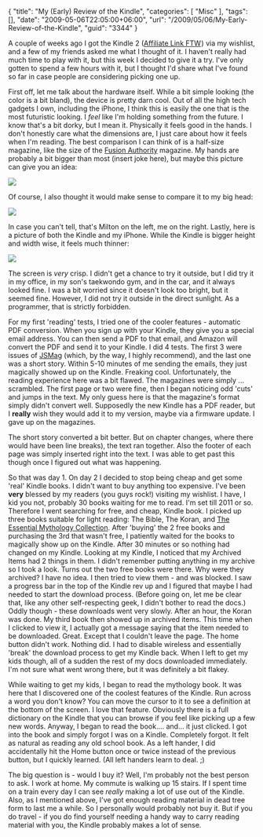 {
	"title": "My (Early) Review of the Kindle",
	"categories": [
		"Misc"
	],
	"tags": [],
	"date": "2009-05-06T22:05:00+06:00",
	"url": "/2009/05/06/My-Early-Review-of-the-Kindle",
	"guid": "3344"
}

A couple of weeks ago I got the Kindle 2 (<a href="http://www.amazon.com/gp/product/B00154JDAI?ie=UTF8&tag=raymondcamden-20&linkCode=as2&camp=1789&creative=9325&creativeASIN=B00154JDAI">Affiliate Link FTW</a><img src="http://www.assoc-amazon.com/e/ir?t=raymondcamden-20&l=as2&o=1&a=B00154JDAI" width="1" height="1" border="0" alt="" style="border:none !important; margin:0px !important;" />) via my wishlist, and a few of my friends asked me what I thought of it. I haven't really had much time to play with it, but this week I decided to give it a try. I've only gotten to spend a few hours with it, but I thought I'd share what I've found so far in case people are considering picking one up.
<!--more-->
First off, let me talk about the hardware itself. While a bit simple looking (the color is a bit bland), the device is pretty darn cool. Out of all the high tech gadgets I own, including the iPhone, I think this is easily the one that is the most futuristic looking. I <i>feel</i> like I'm holding something from the future. I know that's a bit dorky, but I mean it. Physically it feels good in the hands. I don't honestly care what the dimensions are, I just care about how it feels when I'm reading. The best comparison I can think of is a half-size magazine, like the size of the <a href="http://www.fusionauthority.com/">Fusion Authority</a> magazine. My hands are probably a bit bigger than most (insert joke here), but maybe this picture can give you an idea:

<img src="http://static.raymondcamden.com/images//Photo 4.jpg">

Of course, I also thought it would make sense to compare it to my big head:

<img src="http://static.raymondcamden.com/images/cfjedi//Photo 5.jpg">

In case you can't tell, that's Milton on the left, me on the right. Lastly, here is a picture of both the Kindle and my iPhone. While the Kindle is bigger height and width wise, it feels much thinner:

<img src="http://static.raymondcamden.com/images/cfjedi//Photo 6.jpg">

The screen is <i>very</i> crisp. I didn't get a chance to try it outside, but I did try it in my office, in my son's taekwondo gym, and in the car, and it always looked fine. I was a bit worried since it doesn't look too bright, but it seemed fine. However, I did not try it outside in the direct sunlight. As a programmer, that is strictly forbidden. 

For my first 'reading' tests, I tried one of the cooler features - automatic PDF conversion. When you sign up with your Kindle, they give you a special email address. You can then send a PDF to that email, and Amazon will convert the PDF and send it to your Kindle. I did 4 tests. The first 3 were issues of <a href="http://www.jsmag.com">JSMag</a> (which, by the way, I highly recommend</a>), and the last one was a short story. Within 5-10 minutes of me sending the emails, they just magically showed up on the Kindle. Freaking cool. Unfortunately, the reading experience here was a bit flawed. The magazines were simply ... scrambled. The first page or two were fine, then I began noticing odd 'cuts' and jumps in the text. My only guess here is that the magazine's format simply didn't convert well. Supposedly the new Kindle has a PDF reader, but I <b>really</b> wish they would add it to my version, maybe via a firmware update. I gave up on the magazines.

The short story converted a bit better. But on chapter changes, where there would have been line breaks), the text ran together. Also the footer of each page was simply inserted right into the text. I was able to get past this though once I figured out what was happening. 

So that was day 1. On day 2 I decided to stop being cheap and get some 'real' Kindle books. I didn't want to buy anything too expensive. I've been <b>very</b> blessed by my readers (you guys rock!) visiting my wishlist. I have, I kid you not, probably 30 books waiting for me to read. I'm set till 2011 or so. Therefore I went searching for free, and cheap, Kindle book. I picked up three books suitable for light reading: The Bible, The Koran, and <a href="http://www.amazon.com/The-Essential-Mythology-Collection/dp/B001E38KPE/ref=sr_1_1?ie=UTF8&s=digital-text&qid=1241660468&sr=1-1">The Essential Mythology Collection</a>. After 'buying' the 2 free books and purchasing the 3rd that wasn't free, I patiently waited for the books to magically show up on the Kindle. After 30 minutes or so nothing had changed on my Kindle. Looking at my Kindle, I noticed that my Archived Items had 2 things in them. I didn't remember putting anything in my archive so I took a look. Turns out the two free books were there. Why were they archived? I have no idea. I then tried to view them - and was blocked. I saw a progress bar in the top of the Kindle rev up and I figured that maybe I had needed to start the download process. (Before going on, let me be clear that, like any other self-respecting geek, I didn't bother to read the docs.) Oddly though - these downloads went very slowly. After an hour, the Koran was done. My third book then showed up in archived items. This time when I clicked to view it, I actually got a message saying that the item needed to be downloaded. Great. Except that I couldn't leave the page. The home button didn't work. Nothing did. I had to disable wireless and essentially 'break' the download process to get my Kindle back. When I left to get my kids though, all of a sudden the rest of my docs downloaded immediately. I'm not sure what went wrong there, but it was definitely a bit flakey.

While waiting to get my kids, I began to read the mythology book. It was here that I discovered one of the coolest features of the Kindle. Run across a word you don't know? You can move the cursor to it to see a definition at the bottom of the screen. I love that feature. Obviously there is a full dictionary on the Kindle that you can browse if you feel like picking up a few new words. Anyway, I began to read the book.... and... it just clicked. I got into the book and simply forgot I was on a Kindle. Completely forgot. It felt as natural as reading any old school book. As a left hander, I did accidentally hit the Home button once or twice instead of the previous button, but I quickly learned. (All left handers learn to deal. ;)

The big question is - would I buy it? Well, I'm probably not the best person to ask. I work at home. My commute is walking up 15 stairs. If I spent time on a train every day I can see <i>really</i> making a lot of use out of the Kindle. Also, as I mentioned above, I've got enough reading material in dead tree form to last me a while. So I personally would probably not buy it. But if you do travel - if you do find yourself needing a handy way to carry reading material with you, the Kindle probably makes a lot of sense.